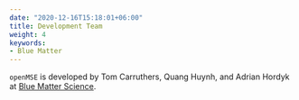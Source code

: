 ```yaml
---
date: "2020-12-16T15:18:01+06:00"
title: Development Team
weight: 4
keywords: 
- Blue Matter
---
```


`openMSE` is developed by Tom Carruthers, Quang Huynh, and Adrian Hordyk at [Blue Matter Science](https://www.bluematterscience.com/). 
